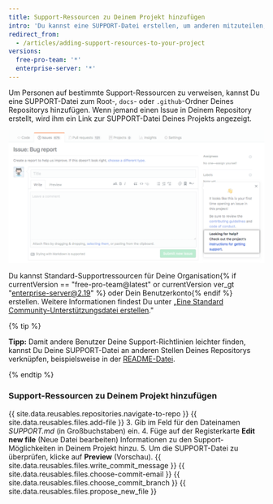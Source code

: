 ```yaml
---
title: Support-Ressourcen zu Deinem Projekt hinzufügen
intro: 'Du kannst eine SUPPORT-Datei erstellen, um anderen mitzuteilen, wie sie Unterstützung in Deinem Projekt erhalten.'
redirect_from:
  - /articles/adding-support-resources-to-your-project
versions:
  free-pro-team: '*'
  enterprise-server: '*'
---
```


Um Personen auf bestimmte Support-Ressourcen zu verweisen, kannst Du eine SUPPORT-Datei zum Root-, `docs`- oder `.github`-Ordner Deines Repositorys hinzufügen. Wenn jemand einen Issue in Deinem Repository erstellt, wird ihm ein Link zur SUPPORT-Datei Deines Projekts angezeigt.

![Support-Richtlinien](/assets/images/help/issues/support_guidelines_in_issue.png)

Du kannst Standard-Supportressourcen für Deine Organisation{% if currentVersion == "free-pro-team@latest" or currentVersion ver_gt "enterprise-server@2.19" %} oder Dein Benutzerkonto{% endif %} erstellen. Weitere Informationen findest Du unter „[Eine Standard Community-Unterstützungsdatei erstellen](/github/building-a-strong-community/creating-a-default-community-health-file)."

{% tip %}

**Tipp:** Damit andere Benutzer Deine Support-Richtlinien leichter finden, kannst Du Deine SUPPORT-Datei an anderen Stellen Deines Repositorys verknüpfen, beispielsweise in der [README-Datei](/articles/about-readmes/).

{% endtip %}

### Support-Ressourcen zu Deinem Projekt hinzufügen

{{ site.data.reusables.repositories.navigate-to-repo }}
{{ site.data.reusables.files.add-file }}
3. Gib im Feld für den Dateinamen *SUPPORT.md* (in Großbuchstaben) ein.
4. Füge auf der Registerkarte **Edit new file** (Neue Datei bearbeiten) Informationen zu den Support-Möglichkeiten in Deinem Projekt hinzu.
5. Um die SUPPORT-Datei zu überprüfen, klicke auf **Preview** (Vorschau).
{{ site.data.reusables.files.write_commit_message }}
{{ site.data.reusables.files.choose-commit-email }}
{{ site.data.reusables.files.choose_commit_branch }}
{{ site.data.reusables.files.propose_new_file }}
